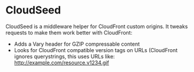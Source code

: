 CloudSeed
=========

CloudSeed is a middleware helper for CloudFront custom origins. It tweaks requests to make them work better with CloudFront:

* Adds a Vary header for GZIP compressable content
* Looks for CloudFront compatible version tags on URLs (CloudFront ignores querystrings, this uses URLs like: http://example.com/resource.v1234.gif
